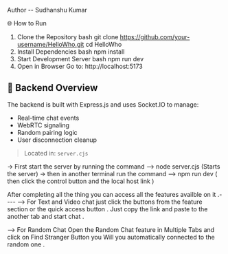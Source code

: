 Author -- Sudhanshu Kumar

🌐 How to Run
1. Clone the Repository
bash
git clone https://github.com/your-username/HelloWho.git
cd HelloWho
2. Install Dependencies
bash
npm install
3. Start Development Server
bash
npm run dev
4. Open in Browser
Go to: http://localhost:5173


## 🔌 Backend Overview

The backend is built with Express.js and uses Socket.IO to manage:
- Real-time chat events
- WebRTC signaling
- Random pairing logic
- User disconnection cleanup

> Located in: `server.cjs`

-> First start the server by running the command --> node server.cjs (Starts the server)
-> then in another terminal run the command --> npm run dev ( then click the control button and the local host link )

After completing all the thing you can access all the features availble on it .----
  --> For Text and Video chat just click the buttons from the feature section or the quick access button .
   Just copy the link and paste to the another tab and start chat .

 --> For Random Chat Open the Random Chat feature in Multiple Tabs and click on Find Stranger Button you Will you automatically connected to the random one .

